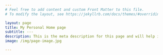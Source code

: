 ```yaml
---
# Feel free to add content and custom Front Matter to this file.
# To modify the layout, see https://jekyllrb.com/docs/themes/#overriding-theme-defaults

layout: page
title: My Personal Home page
subtitle: ---
description: This is the meta description for this page and will help it appear in search engines
image: /img/page-image.jpg

---
```

